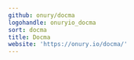 ```yaml
---
github: onury/docma
logohandle: onuryio_docma
sort: docma
title: Docma
website: 'https://onury.io/docma/'
---
```

